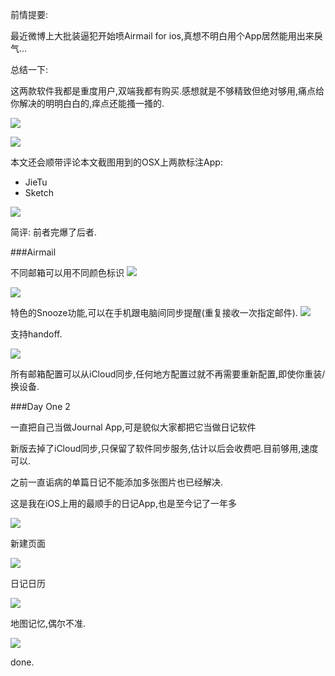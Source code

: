 前情提要: 

最近微博上大批装逼犯开始喷Airmail for ios,真想不明白用个App居然能用出来戾气... 

总结一下: 

这两款软件我都是重度用户,双端我都有购买.感想就是不够精致但绝对够用,痛点给你解决的明明白白的,痒点还能搔一搔的. 

![](https://o4dyfn0ef.qnssl.com/image/Screen%20Shot%202016-02-16%20at%2001.38.38.png?imageView2/2/h/600)

![](https://o4dyfn0ef.qnssl.com/image/IMG_2994.PNG?imageView2/2/h/600)

本文还会顺带评论本文截图用到的OSX上两款标注App:

- JieTu
- Sketch

![](https://o4dyfn0ef.qnssl.com/image/Screen%20Shot%202016-02-16%20at%2001.48.49.png?imageView2/2/h/600)

简评: 前者完爆了后者.

###Airmail

不同邮箱可以用不同颜色标识 
![](https://o4dyfn0ef.qnssl.com/image/Screen%20Shot%20207616-02-16%20at%2000.59.06.png?imageView2/2/h/600)


![](https://o4dyfn0ef.qnssl.com/image/IMG_2992.PNG?imageView2/2/h/600) 

特色的Snooze功能,可以在手机跟电脑间同步提醒(重复接收一次指定邮件).
![](https://o4dyfn0ef.qnssl.com/image/Screen%20Shot%202016-02-16%20at%2000.59.43.png?imageView2/2/h/600) 

支持handoff.  

![](https://o4dyfn0ef.qnssl.com/image/Screen%20Shot%202016-02-16%20at%2000.51.48.png?imageView2/2/h/300)

所有邮箱配置可以从iCloud同步,任何地方配置过就不再需要重新配置,即使你重装/换设备.

###Day One 2 

一直把自己当做Journal App,可是貌似大家都把它当做日记软件 

新版去掉了iCloud同步,只保留了软件同步服务,估计以后会收费吧.目前够用,速度可以.  

之前一直诟病的单篇日记不能添加多张图片也已经解决. 

这是我在iOS上用的最顺手的日记App,也是至今记了一年多

![](https://o4dyfn0ef.qnssl.com/image/ttttttt00002.png?imageView2/2/h/600)

新建页面 

![](https://o4dyfn0ef.qnssl.com/image/Screen%20Shot%202016-02-16%20at%2000.39.59.png?imageView2/2/h/500)

日记日历 

![](https://o4dyfn0ef.qnssl.com/image/IMG_2989.PNG?imageView2/2/h/600)

地图记忆,偶尔不准. 

![](https://o4dyfn0ef.qnssl.com/image/IMG_2990.PNG?imageView2/2/h/600)

done.
